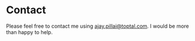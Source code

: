 # Contact 

Please feel free to contact me using <a href="mailto: ajay.pillai@toptal.com">ajay.pillai@toptal.com</a>. I would be more than happy to help.
